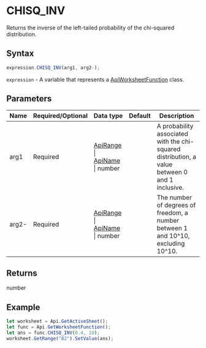# CHISQ_INV

Returns the inverse of the left-tailed probability of the chi-squared distribution.

## Syntax

```javascript
expression.CHISQ_INV(arg1, arg2-);
```

`expression` - A variable that represents a [ApiWorksheetFunction](../ApiWorksheetFunction.md) class.

## Parameters

| **Name** | **Required/Optional** | **Data type** | **Default** | **Description** |
| ------------- | ------------- | ------------- | ------------- | ------------- |
| arg1 | Required | [ApiRange](../../ApiRange/ApiRange.md) \| [ApiName](../../ApiName/ApiName.md) \| number |  | A probability associated with the chi-squared distribution, a value between 0 and 1 inclusive. |
| arg2- | Required | [ApiRange](../../ApiRange/ApiRange.md) \| [ApiName](../../ApiName/ApiName.md) \| number |  | The number of degrees of freedom, a number between 1 and 10^10, excluding 10^10. |

## Returns

number

## Example



```javascript editor-xlsx
let worksheet = Api.GetActiveSheet();
let func = Api.GetWorksheetFunction();
let ans = func.CHISQ_INV(0.4, 10);
worksheet.GetRange("B2").SetValue(ans);
```
